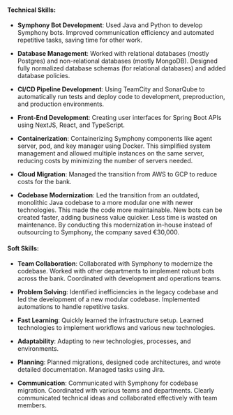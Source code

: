 #### Technical Skills:

- **Symphony Bot Development**: Used Java and Python to develop Symphony bots. Improved communication efficiency and automated repetitive tasks, saving time for other work.

- **Database Management**: Worked with relational databases (mostly Postgres) and non-relational databases (mostly MongoDB). Designed fully normalized database schemas (for relational databases) and added database policies.

- **CI/CD Pipeline Development**: Using TeamCity and SonarQube to automatically run tests and deploy code to development, preproduction, and production environments.

- **Front-End Development**: Creating user interfaces for Spring Boot APIs using NextJS, React, and TypeScript.

- **Containerization**: Containerizing Symphony components like agent server, pod, and key manager using Docker. This simplified system management and allowed multiple instances on the same server, reducing costs by minimizing the number of servers needed.

- **Cloud Migration**: Managed the transition from AWS to GCP to reduce costs for the bank.

- **Codebase Modernization**: Led the transition from an outdated, monolithic Java codebase to a more modular one with newer technologies. This made the code more maintainable. New bots can be created faster, adding business value quicker. Less time is wasted on maintenance. By conducting this modernization in-house instead of outsourcing to Symphony, the company saved €30,000.

#### Soft Skills:

- **Team Collaboration**: Collaborated with Symphony to modernize the codebase. Worked with other departments to implement robust bots across the bank. Coordinated with development and operations teams.

- **Problem Solving**: Identified inefficiencies in the legacy codebase and led the development of a new modular codebase. Implemented automations to handle repetitive tasks.

- **Fast Learning**: Quickly learned the infrastructure setup. Learned technologies to implement workflows and various new technologies.

- **Adaptability**: Adapting to new technologies, processes, and environments.

- **Planning**: Planned migrations, designed code architectures, and wrote detailed documentation. Managed tasks using Jira.

- **Communication**: Communicated with Symphony for codebase migration. Coordinated with various teams and departments. Clearly communicated technical ideas and collaborated effectively with team members.